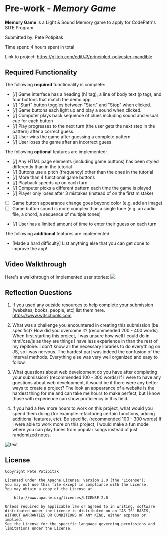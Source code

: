 # Pre-work - *Memory Game*

**Memory Game** is a Light & Sound Memory game to apply for CodePath's SITE Program. 

Submitted by: Pete Potipitak

Time spent: 4 hours spent in total

Link to project: https://glitch.com/edit/#!/principled-polyester-mandible

## Required Functionality

The following **required** functionality is complete:

* [/] Game interface has a heading (h1 tag), a line of body text (p tag), and four buttons that match the demo app
* [/] "Start" button toggles between "Start" and "Stop" when clicked. 
* [/] Game buttons each light up and play a sound when clicked. 
* [/] Computer plays back sequence of clues including sound and visual cue for each button
* [/] Play progresses to the next turn (the user gets the next step in the pattern) after a correct guess. 
* [/] User wins the game after guessing a complete pattern
* [/] User loses the game after an incorrect guess

The following **optional** features are implemented:

* [/] Any HTML page elements (including game buttons) has been styled differently than in the tutorial
* [/] Buttons use a pitch (frequency) other than the ones in the tutorial
* [/] More than 4 functional game buttons
* [/] Playback speeds up on each turn
* [/] Computer picks a different pattern each time the game is played
* [/] Player only loses after 3 mistakes (instead of on the first mistake)
* [ ] Game button appearance change goes beyond color (e.g. add an image)
* [ ] Game button sound is more complex than a single tone (e.g. an audio file, a chord, a sequence of multiple tones)
* [/] User has a limited amount of time to enter their guess on each turn

The following **additional** features are implemented:

- [Made a hard difficulty] List anything else that you can get done to improve the app!

## Video Walkthrough

Here's a walkthrough of implemented user stories:
![](your-link-here)


## Reflection Questions
1. If you used any outside resources to help complete your submission (websites, books, people, etc) list them here. 
https://www.w3schools.com 

2. What was a challenge you encountered in creating this submission (be specific)? How did you overcome it? (recommended 200 - 400 words) 
When first starting this project, I was unsure how well I could do in html/css/js as they are things I have less experience in than the rest of my repitoire.
I don't know all the necessary libraries to do everything on JS, so I was nervous. The hardest part was indeed the confusion of the 
Interval methods. Everything else was very well organized and easy to follow.

3. What questions about web development do you have after completing your submission? (recommended 100 - 300 words) 
If I were to have any questions about web development, it would be if there were any better ways to create a project? 
The look an appearance of a website is the hardest thing for me and can take me hours to make perfect, but I know those with experience can show proficiency in
this field.

4. If you had a few more hours to work on this project, what would you spend them doing (for example: refactoring certain functions, adding additional features, etc). Be specific. (recommended 100 - 300 words) 
If I were able to work more on this project, I would make a fun mode where you can play tunes from popular 
songs instead of just randomized notes. 

![text](https://cdn.glitch.com/7d136b2d-5482-4245-998f-ca365b0be959%2FFirst.gif)

## License

    Copyright Pete Potipitak

    Licensed under the Apache License, Version 2.0 (the "License");
    you may not use this file except in compliance with the License.
    You may obtain a copy of the License at

        http://www.apache.org/licenses/LICENSE-2.0

    Unless required by applicable law or agreed to in writing, software
    distributed under the License is distributed on an "AS IS" BASIS,
    WITHOUT WARRANTIES OR CONDITIONS OF ANY KIND, either express or implied.
    See the License for the specific language governing permissions and
    limitations under the License.
